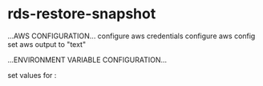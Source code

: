 # rds-restore-snapshot

...AWS CONFIGURATION...
configure aws credentials
configure aws config
set aws output to "text"

...ENVIRONMENT VARIABLE CONFIGURATION...

set values for :


